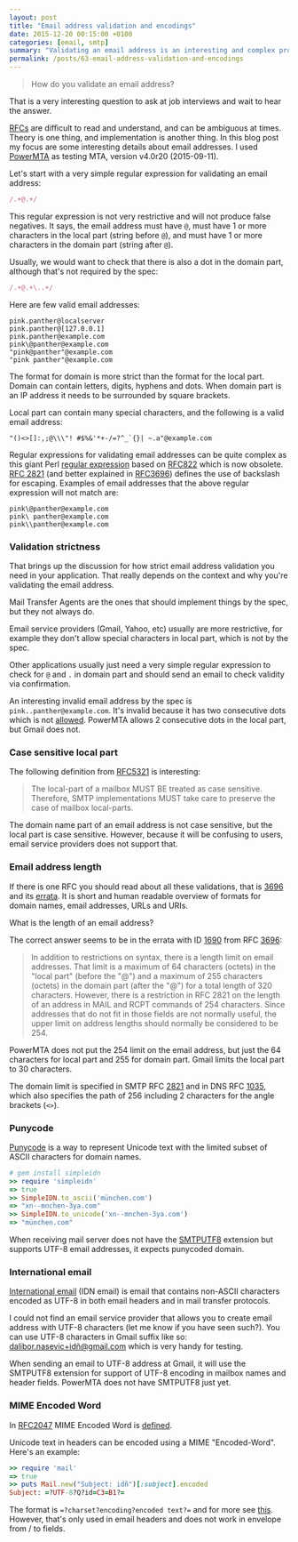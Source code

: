 ```yaml
---
layout: post
title: "Email address validation and encodings"
date: 2015-12-20 00:15:00 +0100
categories: [email, smtp]
summary: "Validating an email address is an interesting and complex problem."
permalink: /posts/63-email-address-validation-and-encodings
---
```


> How do you validate an email address?

That is a very interesting question to ask at job interviews and wait to hear the answer.

[RFCs](https://en.wikipedia.org/wiki/Request_for_Comments) are difficult to read and understand, and can be ambiguous at times. Theory is one thing, and implementation is another thing. In this blog post my focus are some interesting details about email addresses. I used [PowerMTA](https://en.wikipedia.org/wiki/PowerMTA) as testing MTA, version v4.0r20 (2015-09-11).

Let's start with a very simple regular expression for validating an email address:

```ruby
/.+@.+/
```

This regular expression is not very restrictive and will not produce false negatives. It says, the email address must have `@`, must have 1 or more characters in the local part (string before `@`), and must have 1 or more characters in the domain part (string after `@`).

Usually, we would want to check that there is also a dot in the domain part, although that's not required by the spec:

```ruby
/.+@.+\..+/
```

Here are few valid email addresses:

```text
pink.panther@localserver
pink.panther@[127.0.0.1]
pink.panther@example.com
pink\@panther@example.com
"pink@panther"@example.com
"pink panther"@example.com
```

The format for domain is more strict than the format for the local part. Domain can contain letters, digits, hyphens and dots. When domain part is an IP address it needs to be surrounded by square brackets. 

Local part can contain many special characters, and the following is a valid email address:

```text
"()<>[]:,;@\\\"! #$%&'*+-/=?^_`{}| ~.a"@example.com
```

Regular expressions for validating email addresses can be quite complex as this giant Perl [regular expression](http://www.ex-parrot.com/pdw/Mail-RFC822-Address.html) based on [RFC822](http://www.rfcreader.com/#rfc822) which is now obsolete. [RFC 2821](http://www.rfcreader.com/#rfc2821) (and better explained in [RFC3696](http://www.rfcreader.com/#rfc3696_line200)) defines the use of backslash for escaping. Examples of email addresses that the above regular expression will not match are:

```text
pink\@panther@example.com
pink\ panther@example.com
pink\\panther@example.com
```

### Validation strictness

That brings up the discussion for how strict email address validation you need in your application. That really depends on the context and why you're validating the email address.

Mail Transfer Agents are the ones that should implement things by the spec, but they not always do.

Email service providers (Gmail, Yahoo, etc) usually are more restrictive, for example they don't allow special characters in local part, which is not by the spec.

Other applications usually just need a very simple regular expression to check for `@` and `.` in domain part and should send an email to check validity via confirmation.

An interesting invalid email address by the spec is `pink..panther@example.com`. It's invalid because it has two consecutive dots which is not [allowed](http://serverfault.com/questions/395766/are-two-periods-allowed-in-the-local-part-of-an-email-address). PowerMTA allows 2 consecutive dots in the local part, but Gmail does not.


### Case sensitive local part

The following definition from [RFC5321](http://www.rfcreader.com/#rfc5321_line683) is interesting:

> The local-part of a mailbox MUST BE treated as case sensitive.
> Therefore, SMTP implementations MUST take care to preserve the case
> of mailbox local-parts.

The domain name part of an email address is not case sensitive, but the local part is case sensitive. However, because it will be confusing to users, email service providers does not support that.


### Email address length

If there is one RFC you should read about all these validations, that is [3696](http://www.rfcreader.com/#rfc3696) and its [errata](http://www.rfc-editor.org/errata_search.php?rfc=3696). It is short and human readable overview of formats for domain names, email addresses, URLs and URIs.

What is the length of an email address?

The correct answer seems to be in the errata with ID [1690](http://www.rfc-editor.org/errata_search.php?rfc=3696&eid=1690) from RFC [3696](http://www.rfcreader.com/#rfc3696_line200):

> In addition to restrictions on syntax, there is a length limit on
> email addresses.  That limit is a maximum of 64 characters (octets)
> in the "local part" (before the "@") and a maximum of 255 characters
> (octets) in the domain part (after the "@") for a total length of 320
> characters. However, there is a restriction in RFC 2821 on the length of an
> address in MAIL and RCPT commands of 254 characters.  Since addresses
> that do not fit in those fields are not normally useful, the upper
> limit on address lengths should normally be considered to be 254.

PowerMTA does not put the 254 limit on the email address, but just the 64 characters for local part and 255 for domain part. Gmail limits the local part to 30 characters.

The domain limit is specified in SMTP RFC [2821](http://www.rfcreader.com/#rfc2821_line2498) and in DNS RFC [1035](http://www.rfcreader.com/#rfc1035_line439), which also specifies the path of 256 including 2 characters for the angle brackets (`<>`).


### Punycode

[Punycode](https://en.wikipedia.org/wiki/Punycode) is a way to represent Unicode text with the limited subset of ASCII characters for domain names.

```ruby
# gem install simpleidn
>> require 'simpleidn'
=> true
>> SimpleIDN.to_ascii('münchen.com')
=> "xn--mnchen-3ya.com"
>> SimpleIDN.to_unicode('xn--mnchen-3ya.com')
=> "münchen.com"
```

When receiving mail server does not have the [SMTPUTF8](https://en.wikipedia.org/wiki/Extended_SMTP#SMTPUTF8) extension but supports UTF-8 email addresses, it expects punycoded domain.


### International email

[International email](https://en.wikipedia.org/wiki/International_email) (IDN email) is email that contains non-ASCII characters encoded as UTF-8 in both email headers and in mail transfer protocols.

I could not find an email service provider that allows you to create email address with UTF-8 characters (let me know if you have seen such?). You can use UTF-8 characters in Gmail suffix like so: dalibor.nasevic+idñ@gmail.com which is very handy for testing.

When sending an email to UTF-8 address at Gmail, it will use the SMTPUTF8 extension for support of UTF-8 encoding in mailbox names and header fields. PowerMTA does not have SMTPUTF8 just yet.


### MIME Encoded Word

In [RFC2047](http://www.rfcreader.com/#rfc2047) MIME Encoded Word is [defined](http://www.rfcreader.com/#rfc2047_line477).

Unicode text in headers can be encoded using a MIME "Encoded-Word". Here's an example:

```ruby
>> require 'mail'
=> true
>> puts Mail.new("Subject: idñ")[:subject].encoded
Subject: =?UTF-8?Q?id=C3=B1?=
```

The format is `=?charset?encoding?encoded text?=` and for more see [this](https://en.wikipedia.org/wiki/MIME#Encoded-Word). However, that's only used in email headers and does not work in envelope from / to fields.
